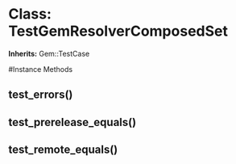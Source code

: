 # Class: TestGemResolverComposedSet
**Inherits:** Gem::TestCase
    




#Instance Methods
## test_errors() [](#method-i-test_errors)

## test_prerelease_equals() [](#method-i-test_prerelease_equals)

## test_remote_equals() [](#method-i-test_remote_equals)

